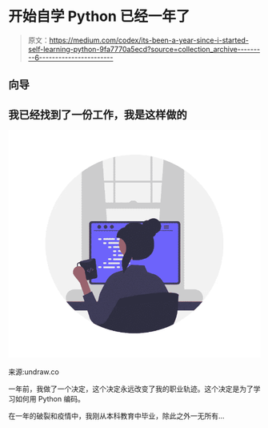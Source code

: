 # 开始自学 Python 已经一年了

> 原文：<https://medium.com/codex/its-been-a-year-since-i-started-self-learning-python-9fa7770a5ecd?source=collection_archive---------6----------------------->

## 向导

## 我已经找到了一份工作，我是这样做的

![](img/6f856cd6afe433eb5251552bc1b8da0f.png)

来源:undraw.co

一年前，我做了一个决定，这个决定永远改变了我的职业轨迹。这个决定是为了学习如何用 Python 编码。

在一年的破裂和疫情中，我刚从本科教育中毕业，除此之外一无所有…